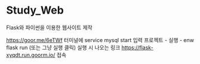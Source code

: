 # Study_Web
Flask와 파이썬을 이용한 웹사이트 제작


https://goor.me/6eTWf
터미널에 service mysql start 입력
프로젝트 - 실행 - enw flask run (또는 그냥 실행 클릭)
실행 시 나오는 링크 https://flask-xyqdt.run.goorm.io/ 접속
